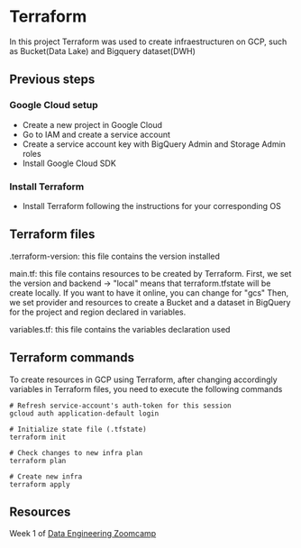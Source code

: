 # Terraform

In this project Terraform was used to create infraestructuren on GCP, such as Bucket(Data Lake) and Bigquery dataset(DWH)


## Previous steps

### Google Cloud setup

- Create a new project in Google Cloud
- Go to IAM and create a service account
- Create a service account key with BigQuery Admin and Storage Admin roles
- Install Google Cloud SDK

### Install Terraform

- Install Terraform following the instructions for your corresponding OS

## Terraform files

.terraform-version: this file contains the version installed

main.tf: this file contains resources to be created by Terraform. 
First, we set the version and backend -> "local" means that terraform.tfstate will be create locally. If you want to have it online, you can change for "gcs" 
Then, we set provider and resources to create a Bucket and a dataset in BigQuery for the project and region declared in variables.

variables.tf: this file contains the variables declaration used 

## Terraform commands 

To create resources in GCP using Terraform, after changing accordingly variables in Terraform files, you need to execute the following commands

```shell
# Refresh service-account's auth-token for this session
gcloud auth application-default login

# Initialize state file (.tfstate)
terraform init

# Check changes to new infra plan
terraform plan 

# Create new infra
terraform apply 
```


## Resources

Week 1 of [Data Engineering Zoomcamp](https://github.com/DataTalksClub/data-engineering-zoomcamp/tree/main/week_1_basics_n_setup/1_terraform_gcp)